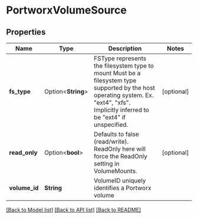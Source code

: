 # PortworxVolumeSource

## Properties

Name | Type | Description | Notes
------------ | ------------- | ------------- | -------------
**fs_type** | Option<**String**> | FSType represents the filesystem type to mount Must be a filesystem type supported by the host operating system. Ex. \"ext4\", \"xfs\". Implicitly inferred to be \"ext4\" if unspecified. | [optional]
**read_only** | Option<**bool**> | Defaults to false (read/write). ReadOnly here will force the ReadOnly setting in VolumeMounts. | [optional]
**volume_id** | **String** | VolumeID uniquely identifies a Portworx volume | 

[[Back to Model list]](../README.md#documentation-for-models) [[Back to API list]](../README.md#documentation-for-api-endpoints) [[Back to README]](../README.md)


